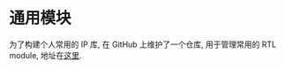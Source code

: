 # 通用模块

为了构建个人常用的 IP 库, 在 GitHub 上维护了一个仓库, 用于管理常用的 RTL module, 地址在[这里](https://github.com/pastglory/common_cells).

